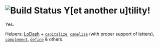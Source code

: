 ![Build Status](https://travis-ci.org/pvoisin/ytility.svg?branch=master)
**Y**[et another u]**tility**!
==============================
Yes.

Helpers: [LoDash](https://lodash.com/docs) + [`capitalize`](source/ytility.js#L7), [`camelize`](source/ytility.js#L11) (with proper support of letters), [`complement`](source/ytility.js#L25), [`define`](source/ytility.js#L29) & others.